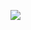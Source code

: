 [![](https://mermaid.ink/img/pako:eNpVj82qwkAMhV8lZHUF-wJdCNre66agoLuOi9CmzqDzwzRFpO27O9WNN6uQ853DyYiNbxlzvEYKGs6lcpBmWxc6ml4s9RfIss20ZwHrHT8n2P3sPfTah2DcdfXhdwsExVgtGINo427zRyre_oPjCcq6oiA-XL6V88NP8Fubo07x_xUdObn-6o7yjrKGIhQU3wiu0XK0ZNpUfVwuCkWzZYV5WlvuaLiLQuXmhNIg_vR0DeYSB17jEFoSLg2lpy2m7HvP8wuLb1U-)](https://mermaid-js.github.io/mermaid-live-editor/edit#pako:eNpVj82qwkAMhV8lZHUF-wJdCNre66agoLuOi9CmzqDzwzRFpO27O9WNN6uQ853DyYiNbxlzvEYKGs6lcpBmWxc6ml4s9RfIss20ZwHrHT8n2P3sPfTah2DcdfXhdwsExVgtGINo427zRyre_oPjCcq6oiA-XL6V88NP8Fubo07x_xUdObn-6o7yjrKGIhQU3wiu0XK0ZNpUfVwuCkWzZYV5WlvuaLiLQuXmhNIg_vR0DeYSB17jEFoSLg2lpy2m7HvP8wuLb1U-)

